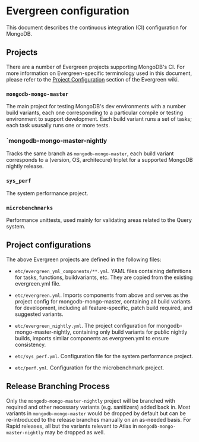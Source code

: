 # Evergreen configuration

This document describes the continuous integration (CI) configuration for MongoDB.

## Projects

There are a number of Evergreen projects supporting MongoDB's CI. For more information on
Evergreen-specific terminology used in this document, please refer to the
[Project Configuration](https://github.com/evergreen-ci/evergreen/wiki/Project-Configuration-Files)
section of the Evergreen wiki.

### `mongodb-mongo-master`

The main project for testing MongoDB's dev environments with a number build variants,
each one corresponding to a particular compile or testing environment to support development.
Each build variant runs a set of tasks; each task ususally runs one or more tests.

### `mongodb-mongo-master-nightly

Tracks the same branch as `mongodb-mongo-master`, each build variant corresponds to a
(version, OS, architecure) triplet for a supported MongoDB nightly release.

### `sys_perf`

The system performance project.

### `microbenchmarks`

Performance unittests, used mainly for validating areas related to the Query system.

## Project configurations

The above Evergreen projects are defined in the following files:

- `etc/evergreen_yml_components/**.yml`. YAML files containing definitions for tasks, functions, buildvariants, etc.
  They are copied from the existing evergreen.yml file.

- `etc/evergreen.yml`. Imports components from above and serves as the project config for mongodb-mongo-master,
  containing all build variants for development, including all feature-specific, patch build required, and suggested
  variants.

- `etc/evergreen_nightly.yml`. The project configuration for mongodb-mongo-master-nightly, containing only build
  variants for public nightly builds, imports similar components as evergreen.yml to ensure consistency.

- `etc/sys_perf.yml`. Configuration file for the system performance project.

- `etc/perf.yml`. Configuration for the microbenchmark project.

## Release Branching Process

Only the `mongodb-mongo-master-nightly` project will be branched with required and other
necessary variants (e.g. sanitizers) added back in. Most variants in `mongodb-mongo-master`
would be dropped by default but can be re-introduced to the release branches manually on an
as-needed basis. For Rapid releases, all but the variants relevant to Atlas in
`mongodb-mongo-master-nightly` may be dropped as well.
